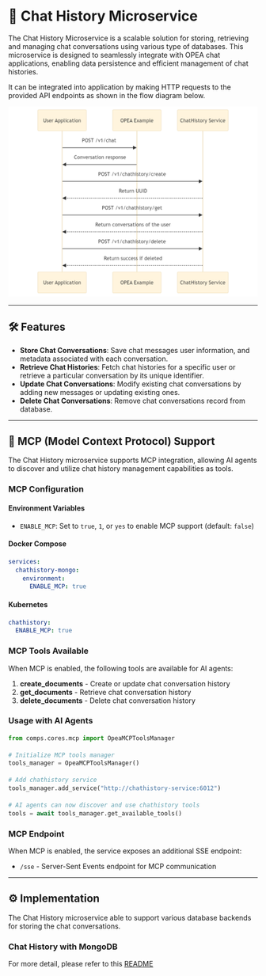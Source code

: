 # 📝 Chat History Microservice

The Chat History Microservice is a scalable solution for storing, retrieving and managing chat conversations using various type of databases. This microservice is designed to seamlessly integrate with OPEA chat applications, enabling data persistence and efficient management of chat histories.

It can be integrated into application by making HTTP requests to the provided API endpoints as shown in the flow diagram below.

![Flow Chart](./assets/img/chathistory_flow.png)

---

## 🛠️ Features

- **Store Chat Conversations**: Save chat messages user information, and metadata associated with each conversation.
- **Retrieve Chat Histories**: Fetch chat histories for a specific user or retrieve a particular conversation by its unique identifier.
- **Update Chat Conversations**: Modify existing chat conversations by adding new messages or updating existing ones.
- **Delete Chat Conversations**: Remove chat conversations record from database.

---

## 🤖 MCP (Model Context Protocol) Support

The Chat History microservice supports MCP integration, allowing AI agents to discover and utilize chat history management capabilities as tools.

### MCP Configuration

#### Environment Variables

- `ENABLE_MCP`: Set to `true`, `1`, or `yes` to enable MCP support (default: `false`)

#### Docker Compose

```yaml
services:
  chathistory-mongo:
    environment:
      ENABLE_MCP: true
```

#### Kubernetes

```yaml
chathistory:
  ENABLE_MCP: true
```

### MCP Tools Available

When MCP is enabled, the following tools are available for AI agents:

1. **create_documents** - Create or update chat conversation history
2. **get_documents** - Retrieve chat conversation history
3. **delete_documents** - Delete chat conversation history

### Usage with AI Agents

```python
from comps.cores.mcp import OpeaMCPToolsManager

# Initialize MCP tools manager
tools_manager = OpeaMCPToolsManager()

# Add chathistory service
tools_manager.add_service("http://chathistory-service:6012")

# AI agents can now discover and use chathistory tools
tools = await tools_manager.get_available_tools()
```

### MCP Endpoint

When MCP is enabled, the service exposes an additional SSE endpoint:

- `/sse` - Server-Sent Events endpoint for MCP communication

---

## ⚙️ Implementation

The Chat History microservice able to support various database backends for storing the chat conversations.

### Chat History with MongoDB

For more detail, please refer to this [README](src/README.md)
